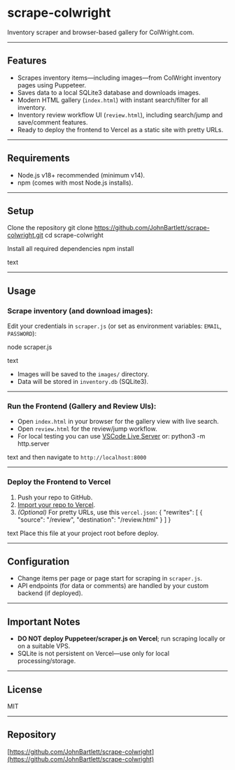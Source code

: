 # scrape-colwright

Inventory scraper and browser-based gallery for ColWright.com.

---

## Features

- Scrapes inventory items—including images—from ColWright inventory pages using Puppeteer.
- Saves data to a local SQLite3 database and downloads images.
- Modern HTML gallery (`index.html`) with instant search/filter for all inventory.
- Inventory review workflow UI (`review.html`), including search/jump and save/comment features.
- Ready to deploy the frontend to Vercel as a static site with pretty URLs.

---

## Requirements

- Node.js v18+ recommended (minimum v14).
- npm (comes with most Node.js installs).

---

## Setup

Clone the repository
git clone https://github.com/JohnBartlett/scrape-colwright.git
cd scrape-colwright

Install all required dependencies
npm install

text

---

## Usage

### Scrape inventory (and download images):

Edit your credentials in `scraper.js` (or set as environment variables: `EMAIL`, `PASSWORD`):

node scraper.js

text

- Images will be saved to the `images/` directory.
- Data will be stored in `inventory.db` (SQLite3).

---

### Run the Frontend (Gallery and Review UIs):

- Open `index.html` in your browser for the gallery view with live search.
- Open `review.html` for the review/jump workflow.
- For local testing you can use [VSCode Live Server](https://marketplace.visualstudio.com/items?itemName=ritwickdey.LiveServer) or:
python3 -m http.server

text
and then navigate to `http://localhost:8000`

---

### Deploy the Frontend to Vercel

1. Push your repo to GitHub.
2. [Import your repo to Vercel](https://vercel.com/).
3. *(Optional)* For pretty URLs, use this `vercel.json`:
{
"rewrites": [
{ "source": "/review", "destination": "/review.html" }
]
}

text
Place this file at your project root before deploy.

---

## Configuration

- Change items per page or page start for scraping in `scraper.js`.
- API endpoints (for data or comments) are handled by your custom backend (if deployed).

---

## Important Notes

- **DO NOT deploy Puppeteer/scraper.js on Vercel**; run scraping locally or on a suitable VPS.
- SQLite is not persistent on Vercel—use only for local processing/storage.

---

## License

MIT

---

## Repository

[https://github.com/JohnBartlett/scrape-colwright](https://github.com/JohnBartlett/scrape-colwright)